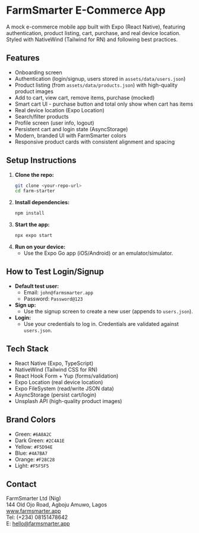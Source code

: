 # FarmSmarter E-Commerce App

A mock e-commerce mobile app built with Expo (React Native), featuring authentication, product listing, cart, purchase, and real device location. Styled with NativeWind (Tailwind for RN) and following best practices.

## Features

- Onboarding screen
- Authentication (login/signup, users stored in `assets/data/users.json`)
- Product listing (from `assets/data/products.json`) with high-quality product images
- Add to cart, view cart, remove items, purchase (mocked)
- Smart cart UI - purchase button and total only show when cart has items
- Real device location (Expo Location)
- Search/filter products
- Profile screen (user info, logout)
- Persistent cart and login state (AsyncStorage)
- Modern, branded UI with FarmSmarter colors
- Responsive product cards with consistent alignment and spacing

## Setup Instructions

1. **Clone the repo:**
   ```bash
   git clone <your-repo-url>
   cd farm-starter
   ```
2. **Install dependencies:**
   ```bash
   npm install
   ```
3. **Start the app:**
   ```bash
   npx expo start
   ```
4. **Run on your device:**
   - Use the Expo Go app (iOS/Android) or an emulator/simulator.

## How to Test Login/Signup

- **Default test user:**
  - Email: `john@farmsmarter.app`
  - Password: `Password@123`
- **Sign up:**
  - Use the signup screen to create a new user (appends to `users.json`).
- **Login:**
  - Use your credentials to log in. Credentials are validated against `users.json`.

## Tech Stack

- React Native (Expo, TypeScript)
- NativeWind (Tailwind CSS for RN)
- React Hook Form + Yup (forms/validation)
- Expo Location (real device location)
- Expo FileSystem (read/write JSON data)
- AsyncStorage (persist cart/login)
- Unsplash API (high-quality product images)

## Brand Colors

- Green: `#6A8A2C`
- Dark Green: `#2C4A1E`
- Yellow: `#F5D94E`
- Blue: `#4A7BA7`
- Orange: `#F28C28`
- Light: `#F5F5F5`

## Contact

FarmSmarter Ltd (Nig)  
144 Old Ojo Road, Agboju Amuwo, Lagos  
www.farmsmarter.app  
Tel: (+234) 08151478642  
E: hello@farmsmarter.app
